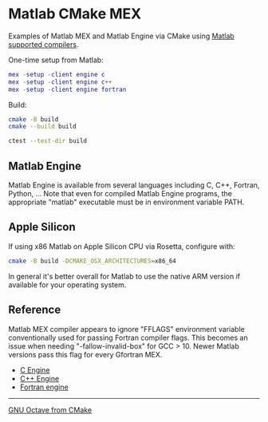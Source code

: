 # Matlab CMake MEX

Examples of Matlab MEX and Matlab Engine via CMake using
[Matlab supported compilers](https://www.mathworks.com/support/requirements/supported-compilers.html).

One-time setup from Matlab:

```matlab
mex -setup -client engine c
mex -setup -client engine c++
mex -setup -client engine fortran
```

Build:

```sh
cmake -B build
cmake --build build

ctest --test-dir build
```

## Matlab Engine

Matlab Engine is available from several languages including C, C++, Fortran, Python, ...
Note that even for compiled Matlab Engine programs, the appropriate "matlab" executable must be in environment variable PATH.

## Apple Silicon

If using x86 Matlab on Apple Silicon CPU via Rosetta, configure with:

```sh
cmake -B build -DCMAKE_OSX_ARCHITECTURES=x86_64
```

In general it's better overall for Matlab to use the native ARM version if available for your operating system.

## Reference

Matlab MEX compiler appears to ignore "FFLAGS" environment variable conventionally used for passing Fortran compiler flags. This becomes an issue when needing "-fallow-invalid-box" for GCC > 10. Newer Matlab versions pass this flag for every Gfortran MEX.

* [C Engine](https://www.mathworks.com/help/matlab/calling-matlab-engine-from-c-programs-1.html)
* [C++ Engine](https://www.mathworks.com/help/matlab/calling-matlab-engine-from-cpp-programs.html)
* [Fortran engine](https://www.mathworks.com/help/matlab/calling-matlab-engine-from-fortran-programs.html)

---

[GNU Octave from CMake](https://github.com/scivision/octave-cmake-mex)
